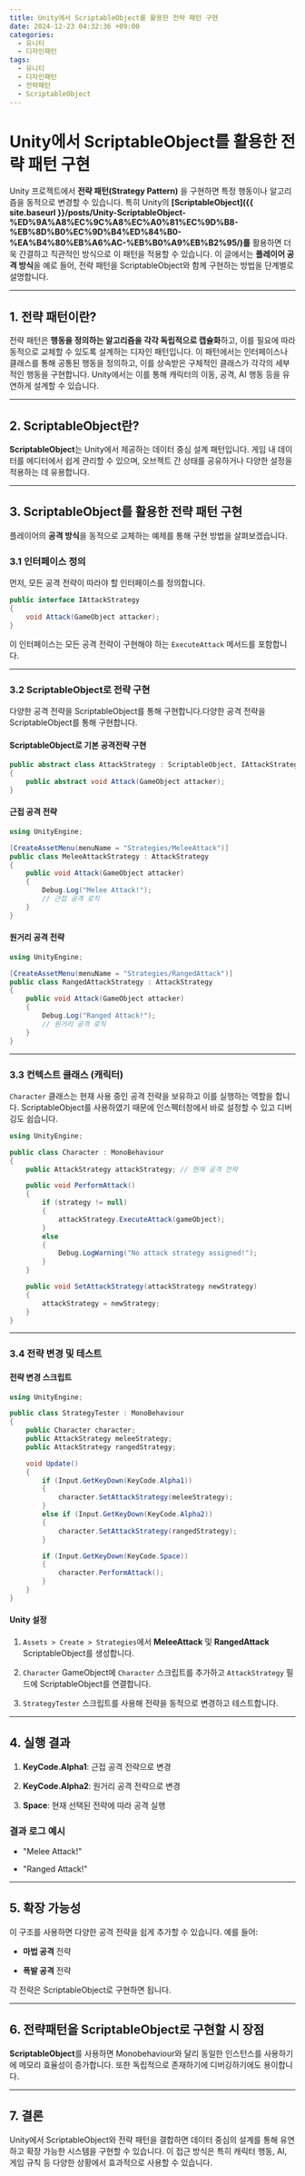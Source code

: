 ```yaml
---
title: Unity에서 ScriptableObject를 활용한 전략 패턴 구현
date: 2024-12-23 04:32:36 +09:00
categories:
  - 유니티
  - 디자인패턴
tags:
  - 유니티
  - 디자인패턴
  - 전략패턴
  - ScriptableObject
---
```



# **Unity에서 ScriptableObject를 활용한 전략 패턴 구현**

Unity 프로젝트에서 **전략 패턴(Strategy Pattern)** 을 구현하면 특정 행동이나 알고리즘을 동적으로 변경할 수 있습니다. 특히 Unity의 **[ScriptableObject]({{ site.baseurl }}/posts/Unity-ScriptableObject-%ED%9A%A8%EC%9C%A8%EC%A0%81%EC%9D%B8-%EB%8D%B0%EC%9D%B4%ED%84%B0-%EA%B4%80%EB%A6%AC-%EB%B0%A9%EB%B2%95/)를** 활용하면 더욱 간결하고 직관적인 방식으로 이 패턴을 적용할 수 있습니다. 이 글에서는 **플레이어 공격 방식**을 예로 들어, 전략 패턴을 ScriptableObject와 함께 구현하는 방법을 단계별로 설명합니다.

---

## **1. 전략 패턴이란?**

전략 패턴은 **행동을 정의하는 알고리즘을 각각 독립적으로 캡슐화**하고, 이를 필요에 따라 동적으로 교체할 수 있도록 설계하는 디자인 패턴입니다. 이 패턴에서는 인터페이스나 클래스를 통해 공통된 행동을 정의하고, 이를 상속받은 구체적인 클래스가 각각의 세부적인 행동을 구현합니다. Unity에서는 이를 통해 캐릭터의 이동, 공격, AI 행동 등을 유연하게 설계할 수 있습니다.

---

## **2. ScriptableObject란?**

**ScriptableObject**는 Unity에서 제공하는 데이터 중심 설계 패턴입니다. 게임 내 데이터를 에디터에서 쉽게 관리할 수 있으며, 오브젝트 간 상태를 공유하거나 다양한 설정을 적용하는 데 유용합니다.

---

## **3. ScriptableObject를 활용한 전략 패턴 구현**

플레이어의 **공격 방식**을 동적으로 교체하는 예제를 통해 구현 방법을 살펴보겠습니다.

### **3.1 인터페이스 정의**

먼저, 모든 공격 전략이 따라야 할 인터페이스를 정의합니다.
```c#
public interface IAttackStrategy
{
    void Attack(GameObject attacker);
}
```
이 인터페이스는 모든 공격 전략이 구현해야 하는 `ExecuteAttack` 메서드를 포함합니다.

---

### **3.2 ScriptableObject로 전략 구현**

다양한 공격 전략을 ScriptableObject를 통해 구현합니다.다양한 공격 전략을 ScriptableObject를 통해 구현합니다. 
#### **ScriptableObject로 기본 공격전략 구현**

```c#
public abstract class AttackStrategy : ScriptableObject, IAttackStrategy
{ 
    public abstract void Attack(GameObject attacker); 
}
```

#### **근접 공격 전략**

```c#
using UnityEngine;

[CreateAssetMenu(menuName = "Strategies/MeleeAttack")]
public class MeleeAttackStrategy : AttackStrategy
{
    public void Attack(GameObject attacker)
    {
        Debug.Log("Melee Attack!");
        // 근접 공격 로직
    }
}
```

#### **원거리 공격 전략**

```c#
using UnityEngine;

[CreateAssetMenu(menuName = "Strategies/RangedAttack")]
public class RangedAttackStrategy : AttackStrategy
{
    public void Attack(GameObject attacker)
    {
        Debug.Log("Ranged Attack!");
        // 원거리 공격 로직
    }
}
```

---

### **3.3 컨텍스트 클래스 (캐릭터)**

`Character` 클래스는 현재 사용 중인 공격 전략을 보유하고 이를 실행하는 역할을 합니다. ScriptableObject를 사용하였기 때문에 인스펙터창에서 바로 설정할 수 있고 디버깅도 쉽습니다.

```c#
using UnityEngine;

public class Character : MonoBehaviour
{
    public AttackStrategy attackStrategy; // 현재 공격 전략

    public void PerformAttack()
    {
        if (strategy != null)
        {
            attackStrategy.ExecuteAttack(gameObject);
        }
        else
        {
            Debug.LogWarning("No attack strategy assigned!");
        }
    }

    public void SetAttackStrategy(attackStrategy newStrategy)
    {
        attackStrategy = newStrategy;
    }
}
```

---

### **3.4 전략 변경 및 테스트**

#### **전략 변경 스크립트**

```c#
using UnityEngine;

public class StrategyTester : MonoBehaviour
{
    public Character character;
    public AttackStrategy meleeStrategy;
    public AttackStrategy rangedStrategy;

    void Update()
    {
        if (Input.GetKeyDown(KeyCode.Alpha1))
        {
            character.SetAttackStrategy(meleeStrategy);
        }
        else if (Input.GetKeyDown(KeyCode.Alpha2))
        {
            character.SetAttackStrategy(rangedStrategy);
        }

        if (Input.GetKeyDown(KeyCode.Space))
        {
            character.PerformAttack();
        }
    }
}
```

#### **Unity 설정**

1. `Assets > Create > Strategies`에서 **MeleeAttack** 및 **RangedAttack** ScriptableObject를 생성합니다.
    
2. `Character` GameObject에 `Character` 스크립트를 추가하고 `AttackStrategy` 필드에 ScriptableObject를 연결합니다.
    
3. `StrategyTester` 스크립트를 사용해 전략을 동적으로 변경하고 테스트합니다.
    

---

## **4. 실행 결과**

1. **KeyCode.Alpha1**: 근접 공격 전략으로 변경
    
2. **KeyCode.Alpha2**: 원거리 공격 전략으로 변경
    
3. **Space**: 현재 선택된 전략에 따라 공격 실행
    

### **결과 로그 예시**

- "Melee Attack!"
    
- "Ranged Attack!"
    

---

## **5. 확장 가능성**

이 구조를 사용하면 다양한 공격 전략을 쉽게 추가할 수 있습니다. 예를 들어:

- **마법 공격** 전략
    
- **폭발 공격** 전략
    

각 전략은 ScriptableObject로 구현하면 됩니다.

---

## **6. 전략패턴을 ScriptableObject로 구현할 시 장점**

**ScriptableObject**를 사용하면 Monobehaviour와 달리 동일한 인스턴스를 사용하기에 메모리 효율성이 증가합니다. 또한 독립적으로 존재하기에 디버깅하기에도 용이합니다.

---
## **7. 결론**

Unity에서 ScriptableObject와 전략 패턴을 결합하면 데이터 중심의 설계를 통해 유연하고 확장 가능한 시스템을 구현할 수 있습니다. 이 접근 방식은 특히 캐릭터 행동, AI, 게임 규칙 등 다양한 상황에서 효과적으로 사용할 수 있습니다.